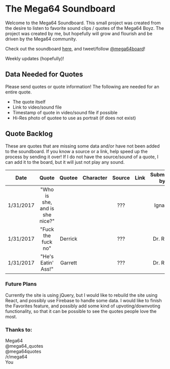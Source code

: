# The Mega64 Soundboard

Welcome to the Mega64 Soundboard. This small project was created from the desire to listen to favorite sound clips / quotes of the Mega64 Boyz. The project was created by me, but hopefully will grow and flourish and be driven by the Mega64 community.

Check out the soundboard [here](http://mega64soundboard.com/), and tweet/follow [@mega64board](https://twitter.com/mega64board)!

Weekly updates (hopefully)!

## Data Needed for Quotes
Please send quotes or quote information! The following are needed for an entire quote.

* The quote itself
* Link to video/sound file
* Timestamp of quote in video/sound file if possible
* Hi-Res photo of quotee to use as portrait (if does not exist)




## Quote Backlog

These are quotes that are missing some data and/or have not been added to the soundboard. If you know a source or a link, help speed up the process by sending it over! If I do not have the source/sound of a quote, I can add it to the board, but it will just not play any sound.

| Date | Quote | Quotee | Character | Source | Link | Submitted by: |
|:----:|:-----:|:------:|:---------:|:------:|:----:|:-------------:|
|1/31/2017|"Who is she, and is she nice?"|||???||Ignacio|
|1/31/2017|"Fuck the fuck no"|Derrick||???||Dr. Ryan|
|1/31/2017|"He's Eatin' Ass!"|Garrett||???||Dr. Ryan|

### Future Plans

Currently the site is using jQuery, but I would like to rebuild the site using React, and possibly use Firebase to handle some data. I would like to finish the Favorites feature, and possibly add some kind of upvoting/downvoting functionality, so that it can be possible to see the quotes people love the most.

### Thanks to:
Mega64<br>
@mega64_quotes<br>
@mega64quotes<br>
/r/mega64<br>
You
